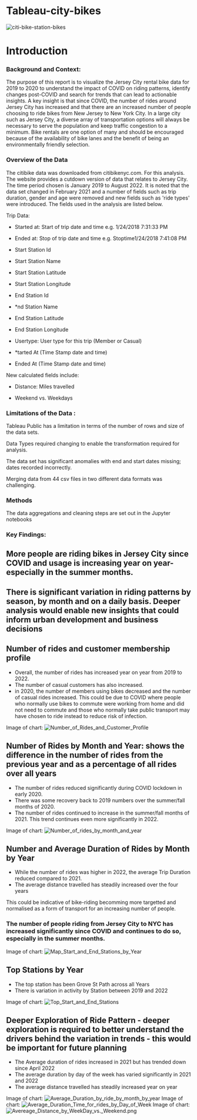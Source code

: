 
# Tableau-city-bikes

![citi-bike-station-bikes](citi-bike-station-bikes.jpg)

# Introduction


### Background and Context:

The purpose of this report is to visualize the Jersey City rental bike data for 2019 to 2020 to understand the impact of COVID on riding patterns, identify changes post-COVID and search for trends that can lead to actionable insights. A key insight is that since COVID, the number of rides around Jersey City has increased and that there are an increased number of people choosing to ride bikes from New Jersey to New York City. In a large city such as Jersey City, a diverse array of transportation options will always be necessary to serve the population and keep traffic congestion to a minimum. Bike rentals are one option of many and should be encouraged because of the availability of bike lanes and the benefit of being an environmentally friendly selection.

### Overview of the Data              

The citibike data was downloaded from citibikenyc.com. For this analysis. The website provides a cutdown version of data that relates to Jersey City. The time period chosen is January 2019 to August 2022. It is noted that the data set changed in February 2021 and a number of fields such as trip duration, gender and age were removed and new fields such as 'ride types' were introduced. The fields used in the analysis are listed below.

Trip Data:

* Started at: Start of trip date and time e.g. 1/24/2018 7:31:33 PM

* Ended at: Stop of trip date and time e.g. Stoptime1/24/2018 7:41:08 PM

* Start Station Id

* Start Station Name

* Start Station Latitude

* Start Station Longitude

* End Station Id

* *nd Station Name

* End Station Latitude

* End Station Longitude

* Usertype: User type for this trip (Member or Casual)

* *tarted At (Time Stamp date and time)

* Ended At (Time Stamp date and time)

New calculated fields include:

* Distance: Miles travelled 

* Weekend vs. Weekdays

### Limitations of the Data :

Tableau Public has a limitation in terms of the number of rows and size of the data sets. 

Data Types required changing to enable the transformation required for analysis.

The data set has significant anomalies with end and start dates missing; dates recorded incorrectly. 

Merging data from 44 csv files in two different data formats was challenging. 

### Methods 

The data aggregations and cleaning steps are set out in the Jupyter notebooks 

### Key Findings: 

## More people are riding bikes in Jersey City since COVID and usage is increasing year on year- especially in the summer months.
## There is significant variation in riding patterns by season, by month and on a daily basis. Deeper analysis would enable new insights that could inform urban development and business decisions

## Number of rides and customer membership profile 

* Overall, the number of rides has increased year on year from 2019 to 2022.
* The number of casual customers has also increased.
* in 2020, the number of members using bikes decreased and the number of casual rides increased. This could be due to COVID where people who normally use bikes to commute were working from home and did not need to commute and those who normally take public transport may have chosen to ride instead to reduce risk of infection.

Image of chart: ![Number_of_Rides_and_Customer_Profile](Number_of_Rides_and_Customer_Profile.png)

## Number of Rides by Month and Year: shows the difference in the number of rides from the previous year and as a percentage of all rides over all years

* The number of rides reduced significantly during COVID lockdown in early 2020.
* There was some recovery back to 2019 numbers over the summer/fall months of 2020.
* The number of rides continued to increase in the summer/fall months of 2021. This trend continues even more significantly in 2022.

Image of chart: ![Number_of_rides_by_month_and_year](Number_of_rides_by_month_and_year.png)

## Number and Average Duration of Rides by Month by Year

* While the number of rides was higher in 2022, the average Trip Duration reduced compared to 2021. 
* The average distance travelled has steadily increased over the four years 

This could be indicative of bike-riding becomming more targetted and normalised as a form of transport for an increasing number of people.

### The number of people riding from Jersey City to NYC has increased significantly since COVID and continues to do so, especially in the summer months.
Image of chart: ![Map_Start_and_End_Stations_by_Year](Map_Start_and_End_Stations_by_Year.png)

## Top Stations by Year 

* The top station has been Grove St Path across all Years 
* There is variation in activity by Station between 2019 and 2022 

Image of chart: ![Top_Start_and_End_Stations](Top_Start_and_End_Stations.png)

## Deeper Exploration of Ride Pattern - deeper exploration is required to better understand the drivers behind the variation in trends - this would be important for future planning 

* The Average duration of rides increased in 2021 but has trended down since April 2022
* The average duration by day of the week has varied significantly in 2021 and 2022  
* The average distance travelled has steadily increased year on year 

Image of chart: ![Average_Duration_by_ride_by_month_by_year](Average_Duration_by_ride_by_month_by_year.png)
Image of chart: ![Average_Duration_Time_for_rides_by_Day_of_Week](Average_Duration_Time_for_rides_by_Day_of_Week.png)
Image of chart: ![Avereage_Distance_by_WeekDay_vs._Weekend.png](Avereage_Distance_by_WeekDay_vs._Weekend.png)



